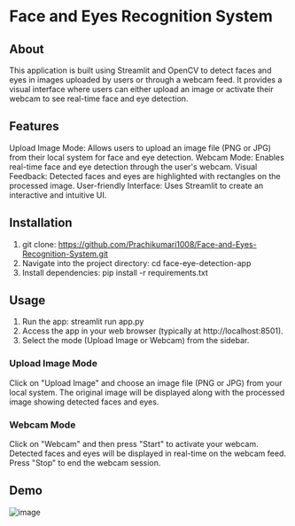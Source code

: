 # Face and Eyes Recognition System

## About
This application is built using Streamlit and OpenCV to detect faces and eyes in images uploaded by users or through a webcam feed. It provides a visual interface where users can either upload an image or activate their webcam to see real-time face and eye detection.

## Features
Upload Image Mode: Allows users to upload an image file (PNG or JPG) from their local system for face and eye detection.
Webcam Mode: Enables real-time face and eye detection through the user's webcam.
Visual Feedback: Detected faces and eyes are highlighted with rectangles on the processed image.
User-friendly Interface: Uses Streamlit to create an interactive and intuitive UI.

## Installation 
1. git clone: https://github.com/Prachikumari1008/Face-and-Eyes-Recognition-System.git
2. Navigate into the project directory: cd face-eye-detection-app
3. Install dependencies: pip install -r requirements.txt

## Usage
1. Run the app: streamlit run app.py
2. Access the app in your web browser (typically at http://localhost:8501).
3. Select the mode (Upload Image or Webcam) from the sidebar.

### Upload Image Mode
Click on "Upload Image" and choose an image file (PNG or JPG) from your local system.
The original image will be displayed along with the processed image showing detected faces and eyes.

### Webcam Mode
Click on "Webcam" and then press "Start" to activate your webcam.
Detected faces and eyes will be displayed in real-time on the webcam feed.
Press "Stop" to end the webcam session.

## Demo 
![image](https://github.com/Prachikumari1008/Face-and-Eyes-Recognition-System/assets/85853135/e72c9495-06a2-4bfa-83b8-0795a9e6d3e4)


